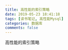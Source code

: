 ```yaml
---
title: 高性能的索引策略
date: 2019-05-23 18:41:18
tags: [读书笔记, 高性能Mysql]
categories: 数据库
comments: false
---
```




高性能的索引策略